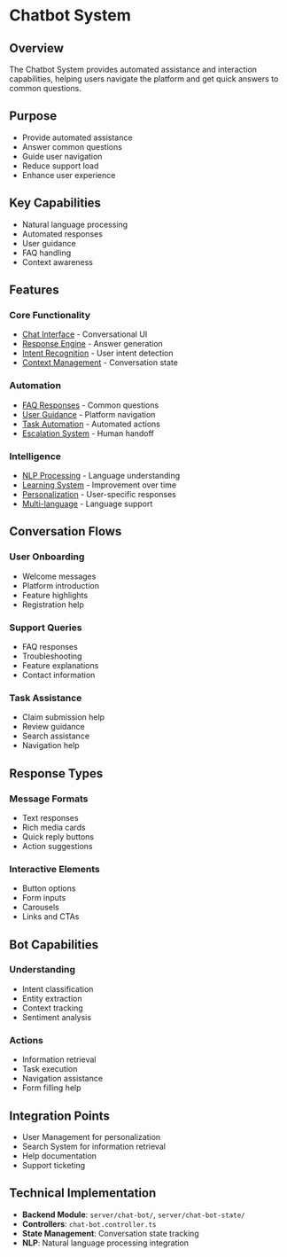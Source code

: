 # Chatbot System

## Overview
The Chatbot System provides automated assistance and interaction capabilities, helping users navigate the platform and get quick answers to common questions.

## Purpose
- Provide automated assistance
- Answer common questions
- Guide user navigation
- Reduce support load
- Enhance user experience

## Key Capabilities
- Natural language processing
- Automated responses
- User guidance
- FAQ handling
- Context awareness

## Features

### Core Functionality
- [Chat Interface](./features/chat-interface.md) - Conversational UI
- [Response Engine](./features/response-engine.md) - Answer generation
- [Intent Recognition](./features/intent-recognition.md) - User intent detection
- [Context Management](./features/context-management.md) - Conversation state

### Automation
- [FAQ Responses](./features/faq-responses.md) - Common questions
- [User Guidance](./features/user-guidance.md) - Platform navigation
- [Task Automation](./features/task-automation.md) - Automated actions
- [Escalation System](./features/escalation-system.md) - Human handoff

### Intelligence
- [NLP Processing](./features/nlp-processing.md) - Language understanding
- [Learning System](./features/learning-system.md) - Improvement over time
- [Personalization](./features/personalization.md) - User-specific responses
- [Multi-language](./features/multi-language-chat.md) - Language support

## Conversation Flows

### User Onboarding
- Welcome messages
- Platform introduction
- Feature highlights
- Registration help

### Support Queries
- FAQ responses
- Troubleshooting
- Feature explanations
- Contact information

### Task Assistance
- Claim submission help
- Review guidance
- Search assistance
- Navigation help

## Response Types

### Message Formats
- Text responses
- Rich media cards
- Quick reply buttons
- Action suggestions

### Interactive Elements
- Button options
- Form inputs
- Carousels
- Links and CTAs

## Bot Capabilities

### Understanding
- Intent classification
- Entity extraction
- Context tracking
- Sentiment analysis

### Actions
- Information retrieval
- Task execution
- Navigation assistance
- Form filling help

## Integration Points
- User Management for personalization
- Search System for information retrieval
- Help documentation
- Support ticketing

## Technical Implementation
- **Backend Module**: `server/chat-bot/`, `server/chat-bot-state/`
- **Controllers**: `chat-bot.controller.ts`
- **State Management**: Conversation state tracking
- **NLP**: Natural language processing integration